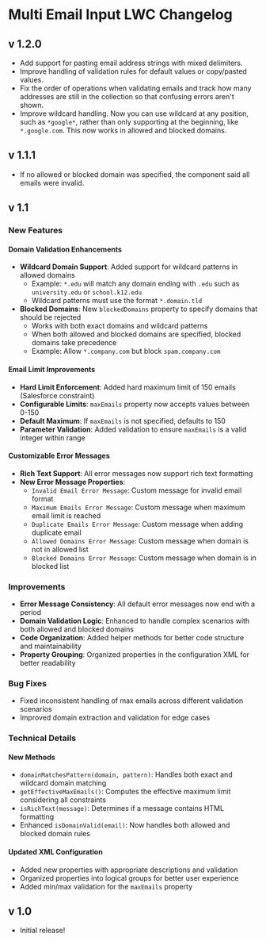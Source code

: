 # Multi Email Input LWC Changelog

## v 1.2.0
- Add support for pasting email address strings with mixed delimiters.
- Improve handling of validation rules for default values or copy/pasted values.
- Fix the order of operations when validating emails and track how many addresses are still in the collection so that confusing errors aren't shown. 
- Improve wildcard handling. Now you can use wildcard at any position, such as `*google*`, rather than only supporting at the beginning, like `*.google.com`. This now works in allowed and blocked domains.

## v 1.1.1
- If no allowed or blocked domain was specified, the component said all emails were invalid. 

## v 1.1

### New Features

#### Domain Validation Enhancements
- **Wildcard Domain Support**: Added support for wildcard patterns in allowed domains
  - Example: `*.edu` will match any domain ending with `.edu` such as `university.edu` or `school.k12.edu`
  - Wildcard patterns must use the format `*.domain.tld`
- **Blocked Domains**: New `blockedDomains` property to specify domains that should be rejected
  - Works with both exact domains and wildcard patterns
  - When both allowed and blocked domains are specified, blocked domains take precedence
  - Example: Allow `*.company.com` but block `spam.company.com`

#### Email Limit Improvements
- **Hard Limit Enforcement**: Added hard maximum limit of 150 emails (Salesforce constraint)
- **Configurable Limits**: `maxEmails` property now accepts values between 0-150
- **Default Maximum**: If `maxEmails` is not specified, defaults to 150
- **Parameter Validation**: Added validation to ensure `maxEmails` is a valid integer within range

#### Customizable Error Messages
- **Rich Text Support**: All error messages now support rich text formatting
- **New Error Message Properties**:
  - `Invalid Email Error Message`: Custom message for invalid email format
  - `Maximum Emails Error Message`: Custom message when maximum email limit is reached
  - `Duplicate Emails Error Message`: Custom message when adding duplicate email
  - `Allowed Domains Error Message`: Custom message when domain is not in allowed list
  - `Blocked Domains Error Message`: Custom message when domain is in blocked list

### Improvements
- **Error Message Consistency**: All default error messages now end with a period
- **Domain Validation Logic**: Enhanced to handle complex scenarios with both allowed and blocked domains
- **Code Organization**: Added helper methods for better code structure and maintainability
- **Property Grouping**: Organized properties in the configuration XML for better readability

### Bug Fixes
- Fixed inconsistent handling of max emails across different validation scenarios
- Improved domain extraction and validation for edge cases

### Technical Details

#### New Methods
- `domainMatchesPattern(domain, pattern)`: Handles both exact and wildcard domain matching
- `getEffectiveMaxEmails()`: Computes the effective maximum limit considering all constraints
- `isRichText(message)`: Determines if a message contains HTML formatting
- Enhanced `isDomainValid(email)`: Now handles both allowed and blocked domain rules

#### Updated XML Configuration
- Added new properties with appropriate descriptions and validation
- Organized properties into logical groups for better user experience
- Added min/max validation for the `maxEmails` property

## v 1.0
- Initial release! 